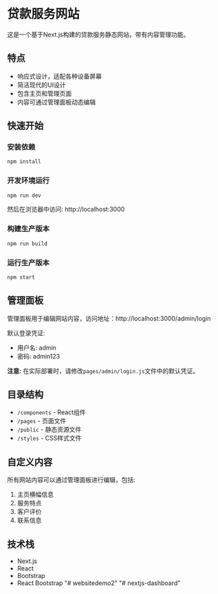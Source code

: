# 贷款服务网站

这是一个基于Next.js构建的贷款服务静态网站，带有内容管理功能。

## 特点

- 响应式设计，适配各种设备屏幕
- 简洁现代的UI设计
- 包含主页和管理页面
- 内容可通过管理面板动态编辑

## 快速开始

### 安装依赖

```bash
npm install
```

### 开发环境运行

```bash
npm run dev
```

然后在浏览器中访问: http://localhost:3000

### 构建生产版本

```bash
npm run build
```

### 运行生产版本

```bash
npm start
```

## 管理面板

管理面板用于编辑网站内容，访问地址：http://localhost:3000/admin/login

默认登录凭证:
- 用户名: admin
- 密码: admin123

**注意:** 在实际部署时，请修改`pages/admin/login.js`文件中的默认凭证。

## 目录结构

- `/components` - React组件
- `/pages` - 页面文件
- `/public` - 静态资源文件
- `/styles` - CSS样式文件

## 自定义内容

所有网站内容可以通过管理面板进行编辑，包括:

1. 主页横幅信息
2. 服务特点
3. 客户评价
4. 联系信息

## 技术栈

- Next.js
- React
- Bootstrap
- React Bootstrap "# websitedemo2" 
"# nextjs-dashboard" 
